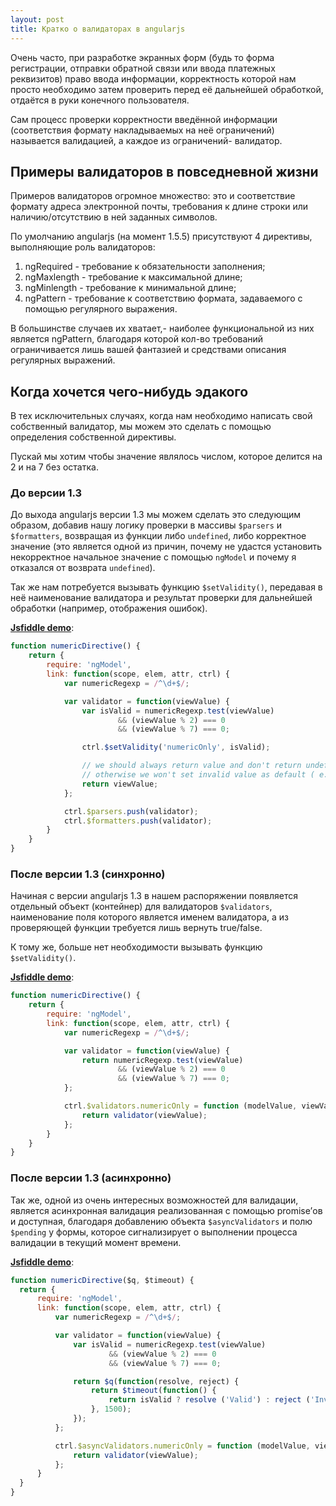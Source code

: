 ```yaml
---
layout: post
title: Кратко о валидаторах в angularjs
---
```


Очень часто, при разработке экранных форм (будь то форма регистрации, отправки обратной связи или ввода платежных реквизитов) право ввода информации, корректность которой нам просто необходимо затем проверить перед её дальнейшей обработкой, отдаётся в руки конечного пользователя.

Сам процесс проверки корректности введённой информации (соответствия формату накладываемых на неё ограничений) называется валидацией, а каждое из ограничений- валидатор.

## Примеры валидаторов в повседневной жизни

Примеров валидаторов огромное множество: это и соответствие формату адреса электронной почты, требования к длине строки или наличию/отсутствию в ней заданных символов.

По умолчанию angularjs (на момент 1.5.5) присутствуют 4 директивы, выполняющие роль валидаторов:

1. ngRequired - требование к обязательности заполнения;
2. ngMaxlength - требование к максимальной длине;
3. ngMinlength - требование к минимальной длине;
4. ngPattern - требование к соответствию формата, задаваемого с помощью регулярного выражения.

В большинстве случаев их хватает,- наиболее функциональной из них является ngPattern, благодаря которой кол-во требований ограничивается лишь вашей фантазией и средствами описания регулярных выражений.

## Когда хочется чего-нибудь эдакого

В тех исключительных случаях, когда нам необходимо написать свой собственный валидатор, мы можем это сделать с помощью определения собственной директивы.

Пускай мы хотим чтобы значение являлось числом, которое делится на 2 и на 7 без остатка.

### До версии 1.3

До выхода angularjs версии 1.3 мы можем сделать это следующим образом, добавив нашу логику проверки в массивы `$parsers` и `$formatters`, возвращая из функции либо `undefined`, либо корректное значение (это является одной из причин, почему не удастся установить некорректное начальное значение с помощью `ngModel` и почему я отказался от возврата `undefined`).

Так же нам потребуется вызывать функцию `$setValidity()`, передавая в неё наименование валидатора и результат проверки для дальнейшей обработки (например, отображения ошибок). 

[**Jsfiddle demo**](https://jsfiddle.net/pnsdbzLr/1/):

```javascript
function numericDirective() {
    return {
        require: 'ngModel',
        link: function(scope, elem, attr, ctrl) {
            var numericRegexp = /^\d+$/;

            var validator = function(viewValue) {
                var isValid = numericRegexp.test(viewValue)
                        && (viewValue % 2) === 0
                        && (viewValue % 7) === 0;

                ctrl.$setValidity('numericOnly', isValid);

                // we should always return value and don't return undefined
                // otherwise we won't set invalid value as default ( e.g. = 'q1' )
                return viewValue;
            };

            ctrl.$parsers.push(validator);
            ctrl.$formatters.push(validator);
        }
    }
}
```

### После версии 1.3 (синхронно)

Начиная с версии angularjs 1.3 в нашем распоряжении появляется отдельный объект (контейнер) для валидаторов `$validators`, наименование поля которого является именем валидатора, а из проверяющей функции требуется лишь вернуть true/false.

К тому же, больше нет необходимости вызывать функцию `$setValidity()`.

[**Jsfiddle demo**](https://jsfiddle.net/qfjn0bc4/1/):

```javascript
function numericDirective() {
    return {
        require: 'ngModel',
        link: function(scope, elem, attr, ctrl) {
            var numericRegexp = /^\d+$/;

            var validator = function(viewValue) {
                return numericRegexp.test(viewValue)
                        && (viewValue % 2) === 0
                        && (viewValue % 7) === 0;
            };

            ctrl.$validators.numericOnly = function (modelValue, viewValue) {
                return validator(viewValue);
            };
        }
    }
}
```

### После версии 1.3 (асинхронно)

Так же, одной из очень интересных возможностей для валидации, является асинхронная валидация реализованная с помощью promise’ов и доступная, благодаря добавлению объекта `$asyncValidators` и полю `$pending` у формы, которое сигнализирует о выполнении процесса валидации в текущий момент времени.

[**Jsfiddle demo**](https://jsfiddle.net/r08bhggj/):

```javascript
function numericDirective($q, $timeout) {
  return {
      require: 'ngModel',
      link: function(scope, elem, attr, ctrl) {
          var numericRegexp = /^\d+$/;

          var validator = function(viewValue) {
              var isValid = numericRegexp.test(viewValue)
                      && (viewValue % 2) === 0
                      && (viewValue % 7) === 0;

              return $q(function(resolve, reject) {
                  return $timeout(function() {
                      return isValid ? resolve ('Valid') : reject ('Invalid')
                  }, 1500);
              });
          };

          ctrl.$asyncValidators.numericOnly = function (modelValue, viewValue) {
              return validator(viewValue);
          };
      }
  }
}
```
